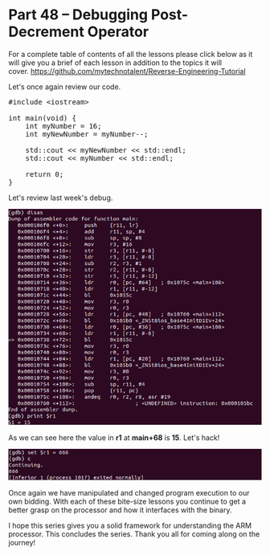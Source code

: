 # Part 48 – Debugging Post-Decrement Operator

For a complete table of contents of all the lessons please click below as it will give you a brief of each lesson in addition to the topics it will cover.&nbsp;https://github.com/mytechnotalent/Reverse-Engineering-Tutorial

Let's once again review our code.

<pre spellcheck="false">#include &lt;iostream&gt;

int main(void) {
&nbsp;&nbsp; &nbsp;int myNumber = 16;
&nbsp;&nbsp; &nbsp;int myNewNumber = myNumber--;

&nbsp;&nbsp; &nbsp;std::cout &lt;&lt; myNewNumber &lt;&lt; std::endl;
    std::cout &lt;&lt; myNumber &lt;&lt; std::endl;

&nbsp;&nbsp; &nbsp;return 0;
}
</pre>

Let's review last week's debug.

<div class="slate-resizable-image-embed slate-image-embed__resize-full-width"><img src="/imgs/1532690049930.jpg"/></div>

As we can see here the value in __r1__ at __main+68__ is __15__. Let's hack!

<div class="slate-resizable-image-embed slate-image-embed__resize-full-width"><img src="/imgs/1532690140517.jpg"/></div>

Once again we have manipulated and changed program execution to our own bidding. With each of these bite-size lessons you continue to get a better grasp on the processor and how it interfaces with the binary.

I hope this series gives you a solid framework for understanding the ARM processor. This concludes the series. Thank you all for coming along on the journey!
